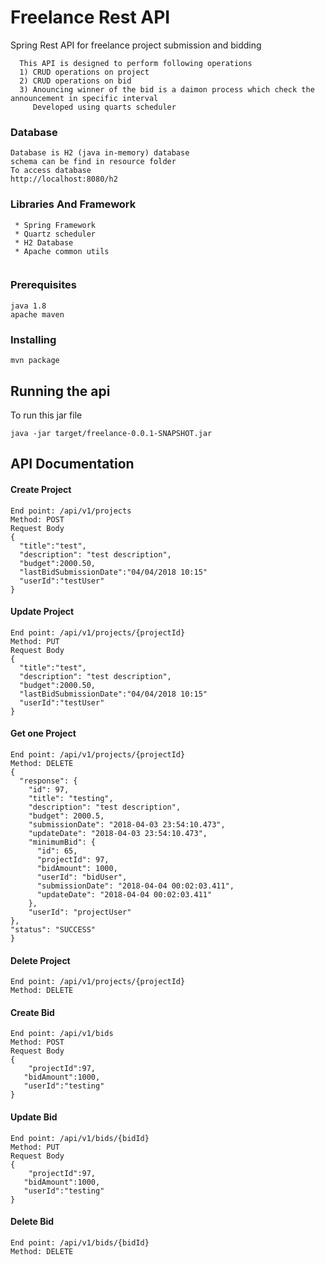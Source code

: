 # Freelance Rest API

Spring Rest API for freelance project submission and bidding
```
  This API is designed to perform following operations
  1) CRUD operations on project
  2) CRUD operations on bid 
  3) Anouncing winner of the bid is a daimon process which check the announcement in specific interval
     Developed using quarts scheduler
```
### Database
```
Database is H2 (java in-memory) database
schema can be find in resource folder
To access database
http://localhost:8080/h2
```
### Libraries And Framework
```
 * Spring Framework
 * Quartz scheduler
 * H2 Database
 * Apache common utils
 
```
### Prerequisites

```
java 1.8
apache maven
```

### Installing

```
mvn package
```


## Running the api

To run this jar file

```
java -jar target/freelance-0.0.1-SNAPSHOT.jar 
```

## API Documentation
####  Create Project
```
End point: /api/v1/projects
Method: POST
Request Body
{
  "title":"test",
  "description": "test description",
  "budget":2000.50,
  "lastBidSubmissionDate":"04/04/2018 10:15"
  "userId":"testUser"
}
```
####  Update Project
```
End point: /api/v1/projects/{projectId}
Method: PUT
Request Body
{
  "title":"test",
  "description": "test description",
  "budget":2000.50,
  "lastBidSubmissionDate":"04/04/2018 10:15"
  "userId":"testUser"
}
```
####  Get one  Project
```
End point: /api/v1/projects/{projectId}
Method: DELETE
{
  "response": {
    "id": 97,
    "title": "testing",
    "description": "test description",
    "budget": 2000.5,
    "submissionDate": "2018-04-03 23:54:10.473",
    "updateDate": "2018-04-03 23:54:10.473",
    "minimumBid": {
      "id": 65,
      "projectId": 97,
      "bidAmount": 1000,
      "userId": "bidUser",
      "submissionDate": "2018-04-04 00:02:03.411",
      "updateDate": "2018-04-04 00:02:03.411"
    },
    "userId": "projectUser"
},
"status": "SUCCESS"
}
```
####  Delete Project
```
End point: /api/v1/projects/{projectId}
Method: DELETE

```
####  Create Bid
```
End point: /api/v1/bids
Method: POST
Request Body
{
	"projectId":97,
   "bidAmount":1000,
   "userId":"testing"
}

```
####  Update Bid
```
End point: /api/v1/bids/{bidId}
Method: PUT
Request Body
{
	"projectId":97,
   "bidAmount":1000,
   "userId":"testing"
}

```
 
####  Delete Bid
```
End point: /api/v1/bids/{bidId}
Method: DELETE
 
```
